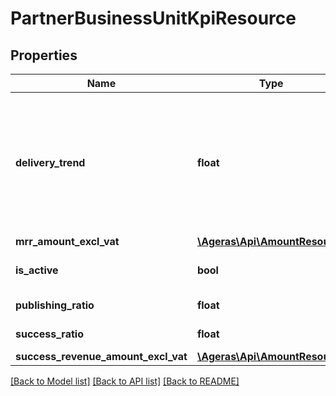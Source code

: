 # PartnerBusinessUnitKpiResource

## Properties
Name | Type | Description | Notes
------------ | ------------- | ------------- | -------------
**delivery_trend** | **float** | Ratio between optimal delivery ratio and actual delivery ratio within current contract period | [optional] 
**mrr_amount_excl_vat** | [**\Ageras\Api\AmountResource**](AmountResource.md) |  | [optional] 
**is_active** | **bool** | Active status | [optional] [default to false]
**publishing_ratio** | **float** | Publishing ratio | [optional] 
**success_ratio** | **float** | Success ratio | [optional] 
**success_revenue_amount_excl_vat** | [**\Ageras\Api\AmountResource**](AmountResource.md) |  | [optional] 

[[Back to Model list]](../README.md#documentation-for-models) [[Back to API list]](../README.md#documentation-for-api-endpoints) [[Back to README]](../README.md)


